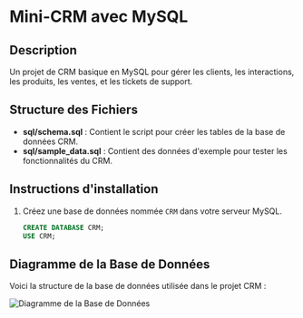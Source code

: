 # Mini-CRM avec MySQL

## Description
Un projet de CRM basique en MySQL pour gérer les clients, les interactions, les produits, les ventes, et les tickets de support.

## Structure des Fichiers
- **sql/schema.sql** : Contient le script pour créer les tables de la base de données CRM.
- **sql/sample_data.sql** : Contient des données d'exemple pour tester les fonctionnalités du CRM.

## Instructions d'installation
1. Créez une base de données nommée `CRM` dans votre serveur MySQL.
   ```sql
   CREATE DATABASE CRM;
   USE CRM;
## Diagramme de la Base de Données

Voici la structure de la base de données utilisée dans le projet CRM :

![Diagramme de la Base de Données](doc\diagramme.png)
